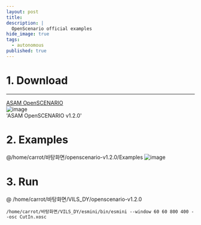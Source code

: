```yaml
---
layout: post
title: 
description: |
  OpenScenario official examples
hide_image: true
tags:
  - autonomous
published: true
---
```


# 1. Download
* * *
[ASAM OpenSCENARIO](https://www.asam.net/standards/detail/openscenario/)   
![image](https://user-images.githubusercontent.com/69246778/227838148-f37aaf56-64d6-4337-8152-ff9dff10d157.png)   
'ASAM OpenSCENARIO v1.2.0'   

# 2. Examples
@/home/carrot/바탕화면/openscenario-v1.2.0/Examples
![image](https://user-images.githubusercontent.com/69246778/227838261-1afac361-619c-4eee-9e0a-9b7db4d1b675.png)

# 3. Run
@ /home/carrot/바탕화면/VILS_DY/openscenario-v1.2.0
```
/home/carrot/바탕화면/VILS_DY/esmini/bin/esmini --window 60 60 800 400 --osc CutIn.xosc
```
